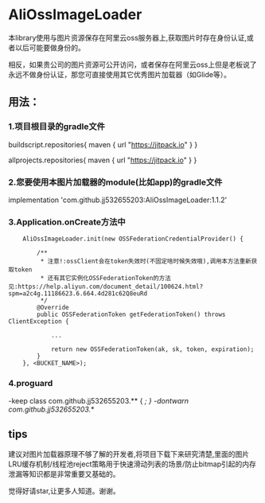 # AliOssImageLoader

本library使用与图片资源保存在阿里云oss服务器上,获取图片时存在身份认证,或者以后可能要做身份的。

相反，如果贵公司的图片资源可公开访问，或者保存在阿里云oss上但是老板说了永远不做身份认证，那您可直接使用其它优秀图片加载器（如Glide等）。

## 用法：
### 1.项目根目录的gradle文件 

buildscript.repositories{
	maven { url "https://jitpack.io" }
}

allprojects.repositories{
	maven { url "https://jitpack.io" }
}



### 2.您要使用本图片加载器的module(比如app)的gradle文件

implementation  'com.github.jj532655203:AliOssImageLoader:1.1.2'



### 3.Application.onCreate方法中

		
        AliOssImageLoader.init(new OSSFederationCredentialProvider() {

            /**
             * 注意!:ossClient会在token失效时(不固定啥时候失效哦),调用本方法重新获取token
             * 还有其它实例化OSSFederationToken的方法见:https://help.aliyun.com/document_detail/100624.html?spm=a2c4g.11186623.6.664.4d281c62Q8euRd
             */
            @Override
            public OSSFederationToken getFederationToken() throws ClientException {

                ...

                return new OSSFederationToken(ak, sk, token, expiration);
            }
        }, <BUCKET_NAME>);
		
		
###  4.proguard

-keep class com.github.jj532655203.** { *; }
-dontwarn com.github.jj532655203.**


		
		
## tips

建议对图片加载器原理不够了解的开发者,将项目下载下来研究清楚,里面的图片LRU缓存机制/线程池reject策略用于快速滑动列表的场景/防止bitmap引起的内存泄漏等知识都是非常重要又基础的。

觉得好请star,让更多人知道。谢谢。